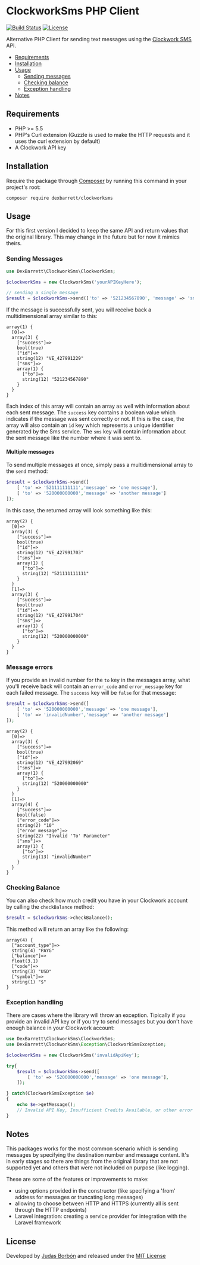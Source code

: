 # ClockworkSms PHP Client
[![Build Status](https://travis-ci.org/dexbarrett/clockworksms.svg?branch=master)](https://travis-ci.org/dexbarrett/clockworksms)
[![License](https://poser.pugx.org/dexbarrett/clockworksms/license)](https://packagist.org/packages/dexbarrett/clockworksms)

Alternative PHP Client for sending text messages using the  [Clockwork SMS](https://www.clockworksms.com/) API.

*   [Requirements](#requirements)
*   [Installation](#installation)
*   [Usage](#usage)
      *   [Sending messages](#sending-messages)
      *   [Checking balance](#checking-balance)
      *   [Exception handling](#exception-handling)
* [Notes](#notes)

## Requirements
*   PHP >= 5.5
*   PHP's Curl extension (Guzzle is used to make the HTTP requests and it uses the curl extension by default)
*   A Clockwork API key

## Installation
Require the package through [Composer](https://getcomposer.org/download) by running this command in your project's root:
```
composer require dexbarrett/clockworksms
```

## Usage
For this first version I decided to keep the same API and return values that the original library. This may change in the future but for now it mimics theirs.

### Sending Messages

```php
use DexBarrett\ClockworkSms\ClockworkSms;

$clockworkSms = new ClockworkSms('yourAPIKeyHere');

// sending a single message
$result = $clockworkSms->send(['to' => '521234567890', 'message' => 'sms text here']);
```

If the message is successfully sent, you will receive back a multidimensional array similar to this:

```
array(1) {
  [0]=>
  array(3) {
    ["success"]=>
    bool(true)
    ["id"]=>
    string(12) "VE_427991229"
    ["sms"]=>
    array(1) {
      ["to"]=>
      string(12) "521234567890"
    }
  }
}
```
Each index of this array will contain an array as well with information about each sent message. The `success` key contains a boolean value which indicates if the message was sent correctly or not. If this is the case, the array will also contain an `id` key which represents a unique identifier generated by the Sms service. The `sms` key will contain information about the sent message like the number where it was sent to.

#### Multiple messages
To send multiple messages at once, simply pass a multidimensional array to the `send` method:

```php
$result = $clockworkSms->send([
    [ 'to' => '521111111111','message' => 'one message'],
    [ 'to' => '520000000000','message' => 'another message']
]);
```

In this case, the returned array will look something like this:

```
array(2) {
  [0]=>
  array(3) {
    ["success"]=>
    bool(true)
    ["id"]=>
    string(12) "VE_427991703"
    ["sms"]=>
    array(1) {
      ["to"]=>
      string(12) "521111111111"
    }
  }
  [1]=>
  array(3) {
    ["success"]=>
    bool(true)
    ["id"]=>
    string(12) "VE_427991704"
    ["sms"]=>
    array(1) {
      ["to"]=>
      string(12) "520000000000"
    }
  }
}

```
### Message errors
If you provide an invalid number for the `to` key in the messages array, what you'll receive back will contain an `error_code` and `error_message` key for each failed message. The `success` key will be `false` for that message:

```php
$result = $clockworkSms->send([
    [ 'to' => '520000000000','message' => 'one message'],
    [ 'to' => 'invalidNumber','message' => 'another message']
]);
```

```
array(2) {
  [0]=>
  array(3) {
    ["success"]=>
    bool(true)
    ["id"]=>
    string(12) "VE_427992069"
    ["sms"]=>
    array(1) {
      ["to"]=>
      string(12) "520000000000"
    }
  }
  [1]=>
  array(4) {
    ["success"]=>
    bool(false)
    ["error_code"]=>
    string(2) "10"
    ["error_message"]=>
    string(22) "Invalid 'To' Parameter"
    ["sms"]=>
    array(1) {
      ["to"]=>
      string(13) "invalidNumber"
    }
  }
}

```

### Checking Balance

You can also check how much credit you have in your Clockwork account by calling the `checkBalance` method:

``` php
$result = $clockworkSms->checkBalance();
```

This method will return an array like the following:
```
array(4) {
  ["account_type"]=>
  string(4) "PAYG"
  ["balance"]=>
  float(3.1)
  ["code"]=>
  string(3) "USD"
  ["symbol"]=>
  string(1) "$"
}
```

### Exception handling
There are cases where the library will throw an exception. Tipically if you provide an invalid API key or if you try to send messages but you don't have enough balance in your Clockwork account:

```php
use DexBarrett\ClockworkSms\ClockworkSms;
use DexBarrett\ClockworkSms\Exception\ClockworkSmsException;

$clockworkSms = new ClockworkSms('invalidApiKey');

try{
    $result = $clockworkSms->send([
        [ 'to' => '520000000000','message' => 'one message'],
    ]);

} catch(ClockworkSmsException $e)
{
    echo $e->getMessage();
    // Invalid API Key, Insufficient Credits Available, or other error
}
```
## Notes

This packages works for the most common scenario which is sending messages by specifying the destination number and message content. It's in early stages so there are things from the original library that are not supported yet and others that were not included on purpose (like logging).

These are some of the features or improvements to make:
*   using options provided in the constructor (like specifying a 'from' address for messages or truncating long messages)
*   allowing to choose between HTTP and HTTPS (currently all is sent through the HTTP endpoints)
*   Laravel integration: creating a service provider for integration with the Laravel framework

## License
Developed by [Judas Borbón](https://jborbon.me) and released under the [MIT License](https://github.com/dexbarrett/clockworksms/blob/master/LICENSE.md)